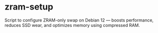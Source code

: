 # zram-setup
Script to configure ZRAM-only swap on Debian 12 — boosts performance, reduces SSD wear, and optimizes memory using compressed RAM.
